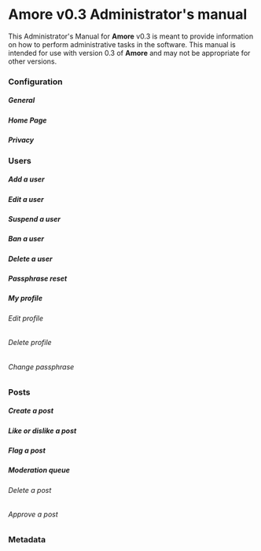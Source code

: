 # **Amore** v0.3 Administrator's manual

This Administrator's Manual for **Amore** v0.3 is meant to provide information on how to perform administrative tasks in the software. This manual is intended for use with version 0.3 of **Amore** and may not be appropriate for other versions.

### Configuration

##### General

##### Home Page

##### Privacy

### Users

##### Add a user

##### Edit a user

##### Suspend a user

##### Ban a user

##### Delete a user

##### Passphrase reset

##### My profile

###### Edit profile

###### Delete profile

###### Change passphrase

### Posts

##### Create a post

##### Like or dislike a post

##### Flag a post

##### Moderation queue

###### Delete a post

###### Approve a post

### Metadata

 

